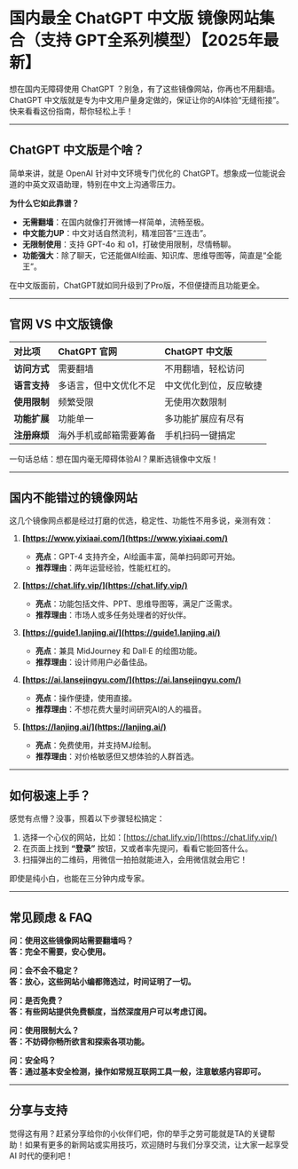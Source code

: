 # 国内最全 ChatGPT 中文版 镜像网站集合（支持 GPT全系列模型）【2025年最新】

想在国内无障碍使用 ChatGPT ？别急，有了这些镜像网站，你再也不用翻墙。ChatGPT 中文版就是专为中文用户量身定做的，保证让你的AI体验“无缝衔接”。快来看看这份指南，帮你轻松上手！

---

## ChatGPT 中文版是个啥？

简单来讲，就是 OpenAI 针对中文环境专门优化的 ChatGPT。想象成一位能说会道的中英文双语助理，特别在中文上沟通零压力。

**为什么它如此靠谱？**
- **无需翻墙**：在国内就像打开微博一样简单，流畅至极。
- **中文能力UP**：中文对话自然流利，精准回答“三连击”。
- **无限制使用**：支持 GPT-4o 和 o1，打破使用限制，尽情畅聊。
- **功能强大**：除了聊天，它还能做AI绘画、知识库、思维导图等，简直是“全能王”。

在中文版面前，ChatGPT就如同升级到了Pro版，不但便捷而且功能更全。

---

## 官网 VS 中文版镜像

| 对比项         | ChatGPT 官网                 | ChatGPT 中文版              |
|:---------------|:-----------------------------|:---------------------------|
| **访问方式**   | 需要翻墙                    | 不用翻墙，轻松访问         |
| **语言支持**   | 多语言，但中文优化不足      | 中文优化到位，反应敏捷     |
| **使用限制**   | 频繁受限                    | 无使用次数限制             |
| **功能扩展**   | 功能单一                    | 多功能扩展应有尽有         |
| **注册麻烦**   | 海外手机或邮箱需要筹备      | 手机扫码一键搞定           |

一句话总结：想在国内毫无障碍体验AI？果断选镜像中文版！

---

## 国内不能错过的镜像网站

这几个镜像网点都是经过打磨的优选，稳定性、功能性不用多说，亲测有效：

1. **[https://www.yixiaai.com/](https://www.yixiaai.com/)**  
   - **亮点**：GPT-4 支持齐全，AI绘画丰富，简单扫码即可开始。
   - **推荐理由**：两年运营经验，性能杠杠的。

2. **[https://chat.lify.vip/](https://chat.lify.vip/)**  
   - **亮点**：功能包括文件、PPT、思维导图等，满足广泛需求。
   - **推荐理由**：市场人或多任务处理者的好伙伴。

3. **[https://guide1.lanjing.ai/](https://guide1.lanjing.ai/)**  
   - **亮点**：兼具 MidJourney 和 Dall·E 的绘图功能。
   - **推荐理由**：设计师用户必备佳品。

4. **[https://ai.lansejingyu.com/](https://ai.lansejingyu.com/)**  
   - **亮点**：操作便捷，使用直接。
   - **推荐理由**：不想花费大量时间研究AI的人的福音。

5. **[https://lanjing.ai/](https://lanjing.ai/)**  
   - **亮点**：免费使用，并支持MJ绘制。
   - **推荐理由**：对价格敏感但又想体验的人群首选。

---

## 如何极速上手？

感觉有点懵？没事，照着以下步骤轻松搞定：  
1. 选择一个心仪的网站，比如：[https://chat.lify.vip/](https://chat.lify.vip/)  
2. 在页面上找到 **“登录”** 按钮，又或者率先提问，看看它能回答什么。  
3. 扫描弹出的二维码，用微信一拍拍就能进入，会用微信就会用它！

即使是纯小白，也能在三分钟内成专家。

---

## 常见顾虑 & FAQ

**问：使用这些镜像网站需要翻墙吗？**  
**答：完全不需要，安心使用。**

**问：会不会不稳定？**  
**答：放心，这些网站小编都筛选过，时间证明了一切。**

**问：是否免费？**  
**答：有些网站提供免费额度，当然深度用户可以考虑订阅。**

**问：使用限制大么？**  
**答：不妨碍你畅所欲言和探索各项功能。**

**问：安全吗？**  
**答：通过基本安全检测，操作如常规互联网工具一般，注意敏感内容即可。**

---

## 分享与支持

觉得这有用？赶紧分享给你的小伙伴们吧，你的举手之劳可能就是TA的关键帮助！如果有更多的新网站或实用技巧，欢迎随时与我们分享交流，让大家一起享受 AI 时代的便利吧！
